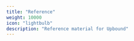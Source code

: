 ```yaml
---
title: "Reference"
weight: 10000
icon: "lightbulb"
description: "Reference material for Upbound"
---
```

